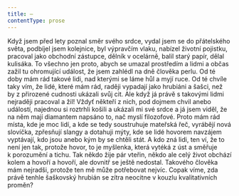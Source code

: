 ```yaml
---
title: —
contentType: prose
---
```


Když jsem před lety poznal směr svého srdce, vydal jsem se do přátelského světa, podbíjel jsem kolejnice, byl výpravčím vlaku, nabízel životní pojistku, pracoval jako obchodní zástupce, dělník v ocelárně, balil starý papír, dělal kulisáka. To všechno jen proto, abych se umazal prostředím a lidmi a občas zažil tu ohromující událost, že jsem zahlédl na dně člověka perlu. Od té doby mám rád takové lidi, nad kterými se láme hůl a myjí ruce. Od té chvíle taky vím, že lidé, které mám rád, raději vypadají jako hrubiáni a šašci, než by z přirozené cudnosti ukázali svůj cit. Ale když já právě s takovými lidmi nejraději pracoval a žil! Vždyť někteří z nich, pod dojmem chvil anebo událostí, najednou si roztrhli košili a ukázali mi své srdce a já jsem viděl, že na něm mají diamantem napsáno to, nač myslí filozofové. Proto mám rád místa, kde je moc lidí, a kde se tedy soustruhuje mateřská řeč, vyrábějí nová slovíčka, zpřesňují slangy a dotahuji mýty, kde se lidé hovorem navzájem vyptávají, kdo jsou anebo kým by se chtěli stát. A kdo zná lidi, ten ví, že to není jen tak, protože hovor, to je myšlenka, která vytéká z úst a směřuje k porozumění a tichu. Tak někdo žije pár vteřin, někdo ale celý život obchází kolem a hovoří a hovoří, ale dovnitř se ještě nedostal. Takového člověka mám nejradši, protože ten mě může potřebovat nejvíc. Copak víme, zda právě tenhle šaškovský hrubián se zítra neocitne v kouzlu kvalitativních proměn?
